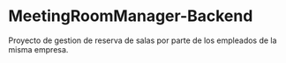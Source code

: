 # MeetingRoomManager-Backend
Proyecto de gestion de reserva de salas por parte de los empleados de la misma empresa.

